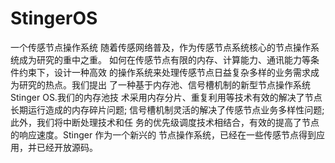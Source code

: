 StingerOS
=========

一个传感节点操作系统
随着传感网络普及，作为传感节点系统核心的节点操作系统成为研究的重中之重。
如何在传感节点有限的内存、计算能力、通讯能力等条件约束下，设计一种高效
的操作系统来处理传感节点日益复杂多样的业务需求成为研究的热点。我们提出
了一种基于内存池、信号槽机制的新型节点操作系统Stinger OS.我们的内存池技
术采用内存分片、重复利用等技术有效的解决了节点长期运行造成的内存碎片问题;
信号槽机制灵活的解决了传感节点业务多样性问题; 此外，我们将中断处理技术和任
务的优先级调度技术相结合，有效的提高了节点的响应速度。Stinger 作为一个新兴的
节点操作系统，已经在一些传感节点得到应用，并已经开放源码。

